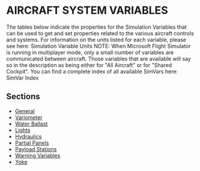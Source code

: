 # AIRCRAFT SYSTEM VARIABLES

The tables below indicate the properties for the Simulation Variables that can be used to get and set properties related to the various aircraft controls and systems. For information on the units listed for each variable, please see here: Simulation Variable Units
NOTE: When Microsoft Flight Simulator is running in multiplayer mode, only a small number of variables are communicated between aircraft. Those variables that are available will say so in the description as being either for "All Aircraft" or for "Shared Cockpit".
You can find a complete index of all available SimVars here: SimVar Index

## Sections

- [General](general.md)
- [Variometer](variometer.md)
- [Water Ballast](water_ballast.md)
- [Lights](lights.md)
- [Hydraulics](hydraulics.md)
- [Partial Panels](partial_panels.md)
- [Payload Stations](payload_stations.md)
- [Warning Variables](warning_variables.md)
- [Yoke](yoke.md)